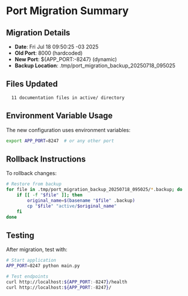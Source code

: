 # Port Migration Summary

## Migration Details
- **Date**: Fri Jul 18 09:50:25 -03 2025
- **Old Port**: 8000 (hardcoded)
- **New Port**: ${APP_PORT:-8247} (dynamic)
- **Backup Location**: .tmp/port_migration_backup_20250718_095025

## Files Updated
      11 documentation files in active/ directory

## Environment Variable Usage
The new configuration uses environment variables:
```bash
export APP_PORT=8247  # or any other port
```

## Rollback Instructions
To rollback changes:
```bash
# Restore from backup
for file in .tmp/port_migration_backup_20250718_095025/*.backup; do
    if [[ -f "$file" ]]; then
        original_name=$(basename "$file" .backup)
        cp "$file" "active/$original_name"
    fi
done
```

## Testing
After migration, test with:
```bash
# Start application
APP_PORT=8247 python main.py

# Test endpoints
curl http://localhost:${APP_PORT:-8247}/health
curl http://localhost:${APP_PORT:-8247}/
```
